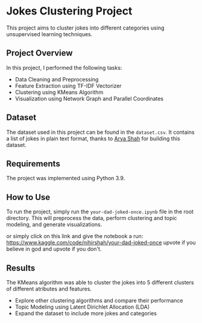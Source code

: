 # Jokes Clustering Project

This project aims to cluster jokes into different categories using unsupervised learning techniques.

## Project Overview

In this project, I performed the following tasks:
- Data Cleaning and Preprocessing
- Feature Extraction using TF-IDF Vectorizer
- Clustering using KMeans Algorithm
- Visualization using Network Graph and Parallel Coordinates

## Dataset

The dataset used in this project can be found in the `dataset.csv`. It contains a list of jokes in plain text format, thanks to [Arya Shah](https://www.kaggle.com/aryashah2k) for building this dataset.

## Requirements

The project was implemented using Python 3.9.


## How to Use

To run the project, simply run the `your-dad-joked-once.ipynb` file in the root directory. This will preprocess the data, perform clustering and topic modeling, and generate visualizations.

or simply click on this link and give the notebook a run: https://www.kaggle.com/code/nihirshah/your-dad-joked-once upvote if you believe in god and upvote if you don't.

## Results

The KMeans algorithm was able to cluster the jokes into 5 different clusters of different atributes and features.

- Explore other clustering algorithms and compare their performance
- Topic Modeling using Latent Dirichlet Allocation (LDA)
- Expand the dataset to include more jokes and categories



